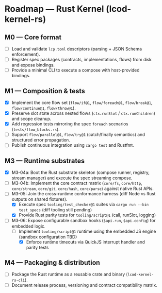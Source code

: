 # Roadmap — Rust Kernel (lcod-kernel-rs)

## M0 — Core format
- [ ] Load and validate `lcp.toml` descriptors (parsing + JSON Schema enforcement).
- [ ] Register spec packages (contracts, implementations, flows) from disk and expose bindings.
- [ ] Provide a minimal CLI to execute a compose with host-provided bindings.

## M1 — Composition & tests
- [x] Implement the core flow set (`flow/if@1`, `flow/foreach@1`, `flow/break@1`, `flow/continue@1`, `flow/throw@1`).
- [x] Preserve slot state across nested flows (`ctx.runSlot` / `ctx.runChildren`) and scope cleanup.
- [x] Add regression tests mirroring the spec `foreach` scenarios (`tests/flow_blocks.rs`).
- [ ] Support `flow/parallel@1`, `flow/try@1` (catch/finally semantics) and structured error propagation.
- [ ] Publish continuous integration using `cargo test` and Rustfmt.

## M3 — Runtime substrates
- [x] M3-04a: Boot the Rust substrate skeleton (compose runner, registry, stream manager) and execute the spec streaming compose.
- [ ] M3-04b: Implement the core contract matrix (`core/fs`, `core/http`, `core/stream`, `core/git`, `core/hash`, `core/parse`) against native Rust APIs.
- [ ] M3-05: Join the cross-runtime conformance harness (diff Node vs Rust outputs on shared fixtures).
  - [x] Execute spec `tooling/test_checker@1` suites via `cargo run --bin test_specs` (diff tooling still pending)
  - [x] Provide Rust parity tests for `tooling/script@1` (call, runSlot, logging)
- [ ] M3-06: Expose configurable sandbox hooks (`$api.run`, `$api.config`) for embedded logic.
  - [ ] Implement `tooling/script@1` runtime using the embedded JS engine (sandbox configuration TBD)
    - [x] Enforce runtime timeouts via QuickJS interrupt handler and parity tests

## M4 — Packaging & distribution
- [ ] Package the Rust runtime as a reusable crate and binary (`lcod-kernel-rs-cli`).
- [ ] Document release process, versioning and contract compatibility matrix.

